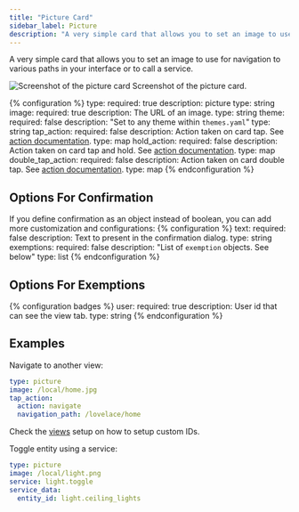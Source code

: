 ```yaml
---
title: "Picture Card"
sidebar_label: Picture
description: "A very simple card that allows you to set an image to use for navigation to various paths in your interface or to call a service."
---
```


A very simple card that allows you to set an image to use for navigation to various paths in your interface or to call a service.

<p class='img'>
<img src='/images/lovelace/lovelace_picture.png' alt='Screenshot of the picture card'>
Screenshot of the picture card.
</p>

{% configuration %}
type:
  required: true
  description: picture
  type: string
image:
  required: true
  description: The URL of an image.
  type: string
theme:
  required: false
  description: "Set to any theme within `themes.yaml`"
  type: string
tap_action:
  required: false
  description: Action taken on card tap. See [action documentation](/lovelace/action).
  type: map
hold_action:
  required: false
  description: Action taken on card tap and hold. See [action documentation](/lovelace/action).
  type: map
double_tap_action:
  required: false
  description: Action taken on card double tap. See [action documentation](/lovelace/action).
  type: map
{% endconfiguration %}

## Options For Confirmation

If you define confirmation as an object instead of boolean, you can add more customization and configurations:
{% configuration %}
text:
  required: false
  description: Text to present in the confirmation dialog.
  type: string
exemptions:
  required: false
  description: "List of `exemption` objects. See below"
  type: list
{% endconfiguration %}

## Options For Exemptions

{% configuration badges %}
user:
  required: true
  description: User id that can see the view tab.
  type: string
{% endconfiguration %}

## Examples

Navigate to another view:

```yaml
type: picture
image: /local/home.jpg
tap_action:
  action: navigate
  navigation_path: /lovelace/home
```

Check the [views](/lovelace/views/) setup on how to setup custom IDs.

Toggle entity using a service:

```yaml
type: picture
image: /local/light.png
service: light.toggle
service_data:
  entity_id: light.ceiling_lights
```
